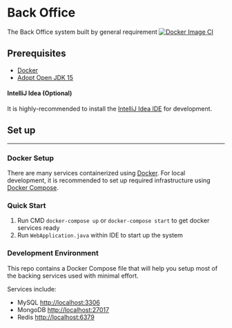 # Back Office
The Back Office system built by general requirement
[![Docker Image CI](https://github.com/amoylabs/backoffice/actions/workflows/docker-image.yml/badge.svg)](https://github.com/amoylabs/backoffice/actions/workflows/docker-image.yml)

## Prerequisites
- [Docker](https://docs.docker.com/get-docker)
- [Adopt Open JDK 15](https://adoptopenjdk.net/index.html?variant=openjdk15&jvmVariant=hotspot)


#### IntelliJ Idea (Optional)
It is highly-recommended to install the [IntelliJ Idea IDE](https://www.jetbrains.com/idea) for development.


## Set up
_____

### Docker Setup
There are many services containerized using [Docker](https://docs.docker.com).
For local development, it is recommended to set up required infrastructure using [Docker Compose](https://docs.docker.com/compose).

### Quick Start
1. Run CMD `docker-compose up` or `docker-compose start` to get docker services ready
2. Run `WebApplication.java` within IDE to start up the system

### Development Environment
This repo contains a Docker Compose file that will help you setup most of the backing services used with minimal effort.

Services include:
- MySQL <http://localhost:3306>
- MongoDB <http://localhost:27017>
- Redis <http://localhost:6379>
